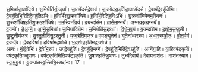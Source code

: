 

  
स॒मिधा॑जा॒तवे॑दसे। स॒मिधेति॑सं॒ऽइधा॑। जा॒तवे॑दसेदे॒वाय॑। जा॒तवे॑दस॒इति॑जा॒तऽवे॑दसे। दे॒वाय॑दे॒वहू॑तिभिः। दे॒वहू॑तिभि॒रिति॑दे॒वहू॑तिऽभिः॥ ह॒विर्भि॑श्शु॒क्रशो॑चिषे। ह॒विर्भि॒रिति॑ह॒विःऽभिः॑। शु॒क्रशो॑चिषेनम॒स्विनः॑। शु॒क्रशो॑चिष॒इति॑शु॒क्रऽशो॑चिषे। न॒म॒स्विनो॑व॒यं। व॒यन्दा॑सेम। दा॒से॒मा॒ग्नये॑। अ॒ग्नय॒इत्य॒ग्नये॑॥  
व॒यन्ते॑। ते॒अ॒ग्ने॒। अ॒ग्ने॒स॒मिधा॑। स॒मिधा॑विधेम। स॒मिधेति॑सं॒इऽधा॑। वि॒धे॒म॒व॒यं। व॒यन्दा॑शेम। दा॒शे॒म॒सु॒ष्टु॒ती। सु॒ष्टु॒तीय॑जत्र। सु॒स्तु॒तीति॑सु॒ऽस्तु॒ती। य॒ज॒त्रेति॑य॒ज॒त्र॥ व॒यङ्घृ॒तेन॑। घृ॒तेना॑ध्वरस्य। अ॒ध्व॒र॒स्य॒हो॒तः॒। हो॒त॒र्व॒यं। व॒यन्दे॑व। दे॒वह॒विषा॑। ह॒विषा॑भद्रशोचे। भ॒द्र॒शोच॒इति॑भद्रऽशोचे॥  
आनः॑। नो॒दे॒वेभिः॑। दे॒वेभि॒रुप॑। उप॑दे॒वहू॑तिं। दे॒वहू॑ति॒मग्ने॑। दे॒वहू॑ति॒मिति॑दे॒वऽहू॑तिं। अग्ने॑या॒हि। या॒हिवष॑ट्कृतिं। वष॑ट्कृतिञ्जुषा॒णः। वष॑ट्कृति॒मिति॒वष॑ट्ऽकृतिं। जु॒षा॒णइति॑जु॒षा॒णः॥ तुभ्यं॑दे॒वाय॑। दे॒वाय॒दाश॑तः। दाश॑तस्याम। स्या॒म॒यू॒यं। यू॒यम्पा॑तस्व॒स्तिभि॒स्सदा॑नः॥ 17 ॥  
